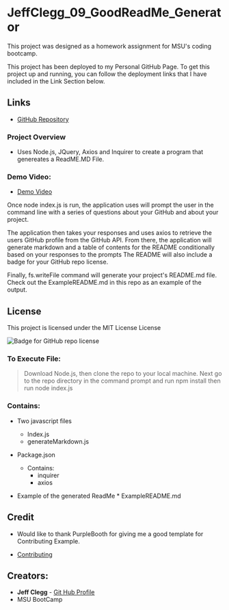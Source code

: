 # JeffClegg_09_GoodReadMe_Generator

This project was designed as a homework assignment for MSU's coding bootcamp. 

This project has been deployed to my Personal GitHub Page. To get this project up and running, you can follow the deployment links that I have included in the Link Section below.

## Links

* [GitHub Repository](https://github.com/JC72/JeffClegg_08_PortfolioPage)

### Project Overview
* Uses Node.js, JQuery, Axios and Inquirer to create a program that genereates a ReadME.MD File.


### Demo Video:

* [Demo Video](https://github.com/JC72/JeffClegg_09_GoodReadMe_Generator/blob/main/Assets/DemoVideo.gif)

Once node index.js is run, the application uses will prompt the user in the command line with a series of questions about your GitHub and about your project.

The application then takes your responses and uses axios to retrieve the users GitHub profile from the GitHub API. From there, the application will generate markdown and a table of contents for the README conditionally based on your responses to the prompts  The README will also include a badge for your GitHub repo license.

Finally, fs.writeFile command will generate your project's README.md file. Check out the ExampleREADME.md in this repo as an example of the output. 

## License

This project is licensed under the MIT License License

![Badge for GitHub repo license](https://img.shields.io/github/license/JC72/JeffClegg_09_GoodReadMe_Generator?style=flat&logo=appveyor)


### To Execute File:
> Download Node.js, then clone the repo to your local machine. Next go to the repo directory in the command prompt and run npm install then run node index.js

### Contains: 
* Two javascript files
    * Index.js 
    * generateMarkdown.js
        
* Package.json
    * Contains:
        * inquirer
        * axios
    
* Example of the generated ReadMe 
        * ExampleREADME.md 

## Credit

* Would like to thank PurpleBooth for giving me a good template for Contributing Example.

* [Contributing](https://gist.github.com/PurpleBooth/b24679402957c63ec426#file-good-contributing-md-template-md)

## Creators:

* **Jeff Clegg** - [Git Hub Profile](https://github.com/JC72)
* MSU BootCamp